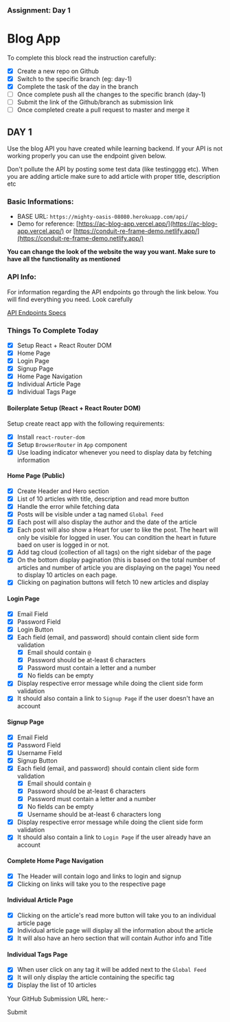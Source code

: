 ### Assignment: Day 1

# Blog App

To complete this block read the instruction carefully:

- [x] Create a new repo on Github
- [x] Switch to the specific branch (eg: day-1)
- [x] Complete the task of the day in the branch
- [ ] Once complete push all the changes to the specific branch (day-1)
- [ ] Submit the link of the Github/branch as submission link
- [ ] Once completed create a pull request to master and merge it

## DAY 1

Use the blog API you have created while learning backend. If your API is not working properly you can use the endpoint given below.

Don't pollute the API by posting some test data (like testingggg etc). When you are adding article make sure to add article with proper title, description etc

### Basic Informations:

- BASE URL: `https://mighty-oasis-08080.herokuapp.com/api/`
- Demo for reference: [https://ac-blog-app.vercel.app/](https://ac-blog-app.vercel.app/) or [https://conduit-re-frame-demo.netlify.app/](https://conduit-re-frame-demo.netlify.app/)

**You can change the look of the website the way you want. Make sure to have all the functionality as mentioned**

### API Info:

For information regarding the API endpoints go through the link below. You will find everything you need. Look carefully

[API Endpoints Specs](https://gist.github.com/nnnkit/88db374b4ce62587a86bb32dd0b36ccb)

### Things To Complete Today

- [x] Setup React + React Router DOM
- [x] Home Page
- [x] Login Page
- [x] Signup Page
- [x] Home Page Navigation
- [x] Individual Article Page
- [x] Individual Tags Page

#### Boilerplate Setup (React + React Router DOM)

Setup create react app with the following requirements:

- [x] Install `react-router-dom`
- [x] Setup `BrowserRouter` in `App` component
- [x] Use loading indicator whenever you need to display data by fetching information

#### Home Page (Public)

- [x] Create Header and Hero section
- [x] List of 10 articles with title, description and read more button
- [x] Handle the error while fetching data
- [x] Posts will be visible under a tag named `Global Feed`
- [x] Each post will also display the author and the date of the article
- [x] Each post will also show a Heart for user to like the post. The heart will only be visible for logged in user. You can condition the heart in future baed on user is logged in or not.
- [x] Add tag cloud (collection of all tags) on the right sidebar of the page
- [x] On the bottom display pagination (this is based on the total number of articles and number of article you are displaying on the page) You need to display 10 articles on each page.
- [x] Clicking on pagination buttons will fetch 10 new articles and display

#### Login Page

- [x] Email Field
- [x] Password Field
- [x] Login Button
- [x] Each field (email, and password) should contain client side form validation
  - [x] Email should contain `@`
  - [x] Password should be at-least 6 characters
  - [x] Password must contain a letter and a number
  - [x] No fields can be empty
- [x] Display respective error message while doing the client side form validation
- [x] It should also contain a link to `Signup Page` if the user doesn't have an account

#### Signup Page

- [x] Email Field
- [x] Password Field
- [x] Username Field
- [x] Signup Button
- [x] Each field (email, and password) should contain client side form validation
  - [x] Email should contain `@`
  - [x] Password should be at-least 6 characters
  - [x] Password must contain a letter and a number
  - [x] No fields can be empty
  - [x] Username should be at-least 6 characters long
- [x] Display respective error message while doing the client side form validation
- [x] It should also contain a link to `Login Page` if the user already have an account

#### Complete Home Page Navigation

- [x] The Header will contain logo and links to login and signup
- [x] Clicking on links will take you to the respective page

#### Individual Article Page

- [x] Clicking on the article's read more button will take you to an individual article page
- [x] Individual article page will display all the information about the article
- [x] It will also have an hero section that will contain Author info and Title

#### Individual Tags Page

- [x] When user click on any tag it will be added next to the `Global Feed`
- [x] It will only display the article containing the specific tag
- [x] Display the list of 10 articles

Your GitHub Submission URL here:-

Submit
